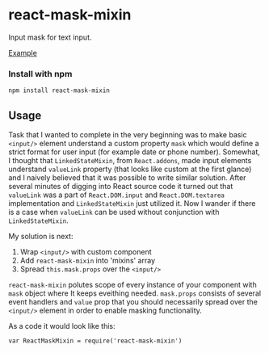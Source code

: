 # react-mask-mixin

Input mask for text input.

[Example](http://borbit.github.io/react-mask-mixin/)

### Install with npm
```
npm install react-mask-mixin
```

## Usage
Task that I wanted to complete in the very beginning was to make basic `<input/>` element understand a custom property `mask` which would define a strict format for user input (for example date or phone number). Somewhat, I thought that `LinkedStateMixin`, from `React.addons`, made input elements understand `valueLink` property (that looks like custom at the first glance) and I naively believed that it was possible to write similar solution. After several minutes of digging into React source code it turned out that `valueLink` was a part of `React.DOM.input` and `React.DOM.textarea` implementation and `LinkedStateMixin` just utilized it. Now I wander if there is a case when `valueLink` can be used without conjunction with `LinkedStateMixin`.

My solution is next:

1. Wrap `<input/>` with custom component
2. Add `react-mask-mixin` into 'mixins' array
3. Spread `this.mask.props` over the `<input/>`

`react-mask-mixin` polutes scope of every instance of your component with `mask` object where It keeps eveithing needed. `mask.props` consists of several event handlers and `value` prop that you should necessarily spread over the `<input/>` element in order to enable masking functionality.

As a code it would look like this:
```
var ReactMaskMixin = require('react-mask-mixin')
```
